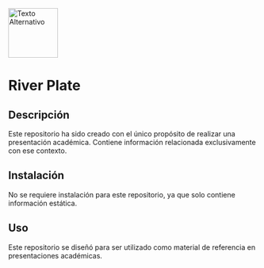 <img src="https://cariverplate.uy/wp-content/uploads/2019/02/River_Plate_2.png" alt="Texto Alternativo" width="100"/> 

# River Plate 



## Descripción

Este repositorio ha sido creado con el único propósito de realizar una presentación académica. Contiene información relacionada exclusivamente con ese contexto.

## Instalación

No se requiere instalación para este repositorio, ya que solo contiene información estática.

## Uso

Este repositorio se diseñó para ser utilizado como material de referencia en presentaciones académicas.


